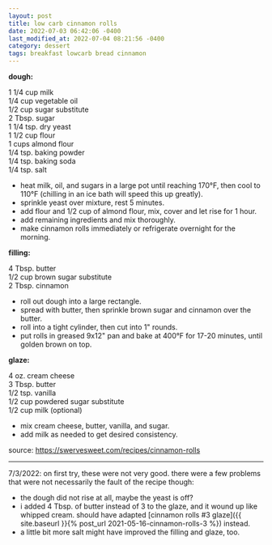 ```yaml
---
layout: post
title: low carb cinnamon rolls
date: 2022-07-03 06:42:06 -0400
last_modified_at: 2022-07-04 08:21:56 -0400
category: dessert
tags: breakfast lowcarb bread cinnamon
---
```

**dough:**

1 1/4 cup milk  
1/4 cup vegetable oil  
1/2 cup sugar substitute  
2 Tbsp. sugar  
1 1/4 tsp. dry yeast  
1 1/2 cup flour  
1 cups almond flour  
1/4 tsp. baking powder  
1/4 tsp. baking soda  
1/4 tsp. salt  
* heat milk, oil, and sugars in a large pot until reaching 170°F, then cool to 110°F
  (chilling in an ice bath will speed this up greatly).
* sprinkle yeast over mixture, rest 5 minutes.
* add flour and 1/2 cup of almond flour, mix, cover and let rise for 1 hour.
* add remaining ingredients and mix thoroughly.
* make cinnamon rolls immediately or refrigerate overnight for the morning.

**filling:**

4 Tbsp. butter  
1/2 cup brown sugar substitute  
2 Tbsp. cinnamon
* roll out dough into a large rectangle.
* spread with butter, then sprinkle brown sugar and cinnamon over the butter.
* roll into a tight cylinder, then cut into 1" rounds.
* put rolls in greased 9x12" pan and bake at 400°F for 17-20 minutes, until golden 
  brown on top.

**glaze:**

4 oz. cream cheese  
3 Tbsp. butter  
1/2 tsp. vanilla  
1/2 cup powdered sugar substitute  
1/2 cup milk (optional)  
* mix cream cheese, butter, vanilla, and sugar.
* add milk as needed to get desired consistency.

source: <https://swervesweet.com/recipes/cinnamon-rolls>

---

7/3/2022: on first try, these were not very good. there were a few problems that
were not necessarily the fault of the recipe though:
* the dough did not rise at all, maybe the yeast is off?
* i added 4 Tbsp. of butter instead of 3 to the glaze, and it wound up like whipped
  cream. should have adapted [cinnamon rolls #3 glaze]({{ site.baseurl }}{%
    post_url 2021-05-16-cinnamon-rolls-3 %}) instead.
* a little bit more salt might have improved the filling and glaze, too.
